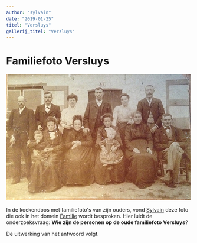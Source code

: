 ```yaml
---
author: "sylvain"
date: "2019-01-25"
titel: "Versluys"
gallerij_titel: "Versluys"
---
```

# Familiefoto Versluys

![vers](vers.jpg)

In de koekendoos met familiefoto's van zijn ouders, vond [Sylvain](1950-sylvain-de-bleeckere) deze foto die ook in het domein [Familie](/1878-octavia-versluys/mozaik/3-versluys) wordt besproken. Hier luidt de onderzoeksvraag: **Wie zijn de personen op de oude familiefoto Versluys**?   

De uitwerking van het antwoord volgt.

